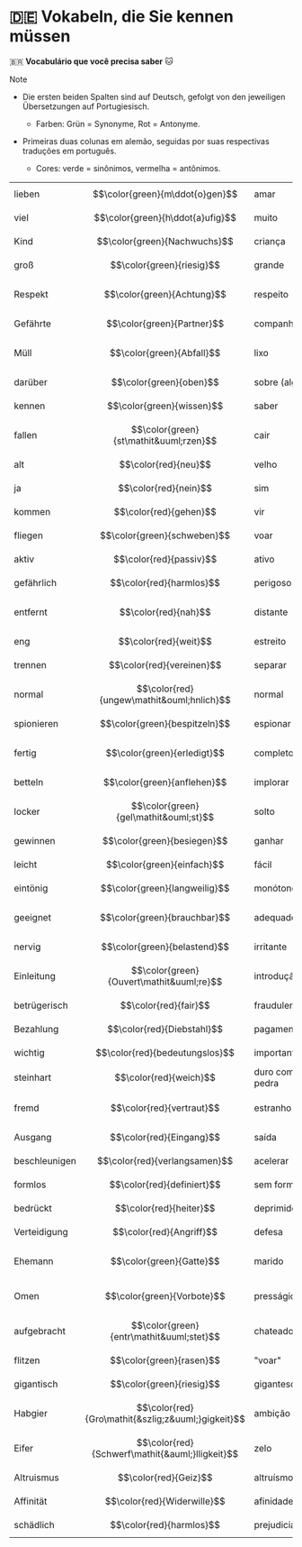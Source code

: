 # :de: Vokabeln, die Sie kennen müssen
:brazil: **Vocabulário que você precisa saber** :cat:   

> [!NOTE]
> * Die ersten beiden Spalten sind auf Deutsch, gefolgt von den jeweiligen Übersetzungen auf Portugiesisch.
>   - Farben: Grün = Synonyme, Rot = Antonyme.
>
> * Primeiras duas colunas em alemão, seguidas por suas respectivas traduções em português.
>   - Cores: verde = sinônimos, vermelha = antônimos.



|         |         |         |         |
|---------|---------|---------|---------|
| lieben  | $$\color{green}{m\ddot{o}gen}$$  | amar | $$\color{green}{gostar}$$|
| viel    | $$\color{green}{h\ddot{a}ufig}$$ | muito | $$\color{green}{frequentemente}$$|
| Kind    | $$\color{green}{Nachwuchs}$$ | crian&ccedil;a | $$\color{green}{prole}$$ |
| gro&szlig; | $$\color{green}{riesig}$$ | grande | $$\color{green}{enorme}$$ |
| Respekt | $$\color{green}{Achtung}$$ | respeito | $$\color{green}{considera\mathit{&ccedil;&atilde;}o}$$ |
| Gef&auml;hrte | $$\color{green}{Partner}$$ | companheiro | $$\color{green}{parceiro}$$ |
| M&uuml;ll | $$\color{green}{Abfall}$$ | lixo | $$\color{green}{res\mathit&iacute;duo}$$ |
| dar&uuml;ber | $$\color{green}{oben}$$ | sobre (algo) | $$\color{green}{acima}$$ |
| kennen | $$\color{green}{wissen}$$ | saber | $$\color{green}{conhecer}$$ |
| fallen | $$\color{green}{st\mathit&uuml;rzen}$$ | cair | $$\color{green}{tombar}$$ |
| alt | $$\color{red}{neu}$$ | velho | $$\color{red}{novo}$$ |
| ja | $$\color{red}{nein}$$ | sim | $$\color{red}{\mathit{n&atilde;}o}$$ |
| kommen | $$\color{red}{gehen}$$ | vir | $$\color{red}{ir}$$ |
| fliegen | $$\color{green}{schweben}$$ | voar | $$\color{green}{flutuar}$$ |
| aktiv | $$\color{red}{passiv}$$ | ativo | $$\color{red}{passivo}$$ |
| gef&auml;hrlich | $$\color{red}{harmlos}$$ | perigoso | $$\color{red}{inofensivo}$$ |
| entfernt | $$\color{red}{nah}$$ | distante | $$\color{red}{pr\mathit&oacute;ximo}$$ |
| eng | $$\color{red}{weit}$$ | estreito | $$\color{red}{largo}$$ |
| trennen | $$\color{red}{vereinen}$$ | separar | $$\color{red}{unir}$$ |
| normal | $$\color{red}{ungew\mathit&ouml;hnlich}$$ | normal | $$\color{red}{incomum}$$ |
| spionieren | $$\color{green}{bespitzeln}$$ | espionar | $$\color{green}{espionar}$$ |
| fertig | $$\color{green}{erledigt}$$ | completo | $$\color{green}{conclu\mathit&iacute;do}$$ |
| betteln | $$\color{green}{anflehen}$$ | implorar | $$\color{green}{suplicar}$$ |
| locker | $$\color{green}{gel\mathit&ouml;st}$$ | solto | $$\color{green}{relaxado}$$ |
| gewinnen | $$\color{green}{besiegen}$$ | ganhar | $$\color{green}{derrotar}$$ |
| leicht | $$\color{green}{einfach}$$ | f&aacute;cil | $$\color{green}{simples}$$ |
| eint&ouml;nig | $$\color{green}{langweilig}$$ | mon&oacute;tono | $$\color{green}{chato}$$ |
| geeignet | $$\color{green}{brauchbar}$$ | adequado | $$\color{green}{utiliz\mathit&aacute;vel}$$ |
| nervig | $$\color{green}{belastend}$$ | irritante | $$\color{green}{estressante}$$ |
| Einleitung | $$\color{green}{Ouvert\mathit&uuml;re}$$ | introdu&ccedil;&atilde;o | $$\color{green}{abertura}$$ |
| betr&uuml;gerisch | $$\color{red}{fair}$$ | fraudulento | $$\color{red}{justo}$$ |
| Bezahlung | $$\color{red}{Diebstahl}$$ | pagamento | $$\color{red}{roubo}$$ |
| wichtig | $$\color{red}{bedeutungslos}$$ | importante | $$\color{red}{sem\ sentido}$$ |
| steinhart | $$\color{red}{weich}$$ | duro como pedra | $$\color{red}{macio}$$ |
| fremd | $$\color{red}{vertraut}$$ | estranho | $$\color{red}{confi\mathit&aacute;vel}$$ |
| Ausgang | $$\color{red}{Eingang}$$ | sa&iacute;da | $$\color{red}{entrada}$$ |
| beschleunigen | $$\color{red}{verlangsamen}$$ | acelerar | $$\color{red}{desacelerar}$$ |
| formlos | $$\color{red}{definiert}$$ | sem forma | $$\color{red}{definido}$$ |
| bedr&uuml;ckt | $$\color{red}{heiter}$$ | deprimido | $$\color{red}{alegre}$$ |
| Verteidigung | $$\color{red}{Angriff}$$ | defesa | $$\color{red}{ataque}$$ |
| Ehemann | $$\color{green}{Gatte}$$ | marido | $$\color{green}{c\mathit&ocirc;njuge}$$ |
| Omen | $$\color{green}{Vorbote}$$ | press&aacute;gio | $$\color{green}{pren\mathit&uacute;ncio}$$ |
| aufgebracht | $$\color{green}{entr\mathit&uuml;stet}$$ | chateado | $$\color{green}{indignado}$$ |
| flitzen | $$\color{green}{rasen}$$ | "voar" | $$\color{green}{correr}$$ |
| gigantisch | $$\color{green}{riesig}$$ | gigantesco | $$\color{green}{enorme}$$ |
| Habgier | $$\color{red}{Gro\mathit{&szlig;z&uuml;}gigkeit}$$ | ambi&ccedil;&atilde;o | $$\color{red}{generosidade}$$ |
| Eifer | $$\color{red}{Schwerf\mathit{&auml;}lligkeit}$$ | zelo | $$\color{red}{apatia}$$ |
| Altruismus | $$\color{red}{Geiz}$$ | altru&iacute;smo | $$\color{red}{mesquinhez}$$ |
| Affinit&auml;t | $$\color{red}{Widerwille}$$ | afinidade | $$\color{red}{avers\mathit&atilde;o}$$ |
| sch&auml;dlich | $$\color{red}{harmlos}$$ | prejudicial | $$\color{red}{inofensivo}$$ |
